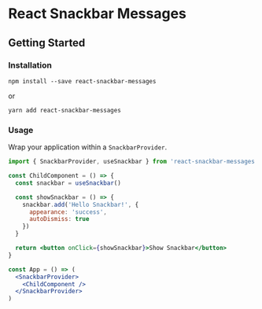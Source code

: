 # React Snackbar Messages

## Getting Started

### Installation

```
npm install --save react-snackbar-messages
```

or

```
yarn add react-snackbar-messages
```

### Usage

Wrap your application within a `SnackbarProvider`.

```jsx
import { SnackbarProvider, useSnackbar } from 'react-snackbar-messages'

const ChildComponent = () => {
  const snackbar = useSnackbar()

  const showSnackbar = () => {
    snackbar.add('Hello Snackbar!', {
      appearance: 'success',
      autoDismiss: true
    })
  }

  return <button onClick={showSnackbar}>Show Snackbar</button>
}

const App = () => (
  <SnackbarProvider>
    <ChildComponent />
  </SnackbarProvider>
)
```
